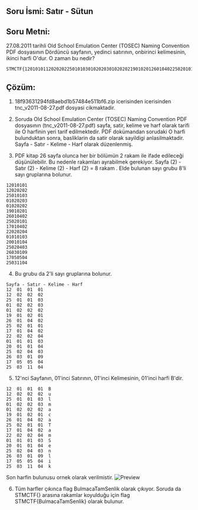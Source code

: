## Soru İsmi: Satır - Sütun

## Soru Metni: 
27.08.2011 tarihli Old School Emulation Center (TOSEC) Naming Convention PDF dosyasının Dördüncü sayfanın, yedinci satırının, onbirinci kelimesinin, ikinci harfi O'dur.  O zaman bu nedir?
```
STMCTF{12010101120202022501010301020203010202021901020126010402250201011701040222020204010101032001010425020403260301091705050425031104}
```
## Çözüm: 

1. 18f93631294fd8aebd1b57484e511bf6.zip icerisinden icerisinden tnc_v2011-08-27.pdf dosyasi cikmaktadir.

2. Soruda Old School Emulation Center (TOSEC) Naming Convention PDF dosyasının (tnc_v2011-08-27.pdf) sayfa, satir, kelime ve harf olarak tarifi ile O harfinin yeri tarif edilmektedir.  PDF dokümandan sorudaki O harfi bulunduktan sonra, basliklarin da satir olarak sayildigi anlasilmaktadir. Sayfa - Satır - Kelime - Harf olarak düzenlenmiş.

3. PDF kitap 26 sayfa olunca her bir bölümün 2 rakam ile ifade edileceği düşünülebilir. Bu nedenle rakamları ayrabilmek gerekiyor. Sayfa (2) - Satır (2) - Kelime (2) - Harf (2) = 8 rakam . Elde bulunan sayı grubu 8'li sayı gruplarına bolunur.

```
12010101
12020202
25010103
01020203
01020202
19010201
26010402
25020101
17010402
22020204
01010103
20010104
25020403
26030109
17050504
25031104
```

4. Bu grubu da 2'li sayı gruplarına bolunur.
```
Sayfa - Satır - Kelime - Harf
12 	01 	01 	01
12 	02 	02 	02
25 	01 	01 	03
01 	02 	02 	03
01 	02 	02 	02
19 	01 	02 	01
26 	01 	04 	02
25 	02 	01 	01
17 	01 	04 	02
22 	02 	02 	04
01 	01 	01 	03
20 	01 	01 	04
25 	02 	04 	03
26 	03 	01 	09
17 	05 	05 	04
25 	03 	11 	04
```

5. 12'nci Sayfanın, 01'inci Satırının, 01'inci Kelimesinin, 01'inci harfi B'dir. 

```
12 	01 	01 	01 	B
12	02	02	02	u
25	01	01	03	l
01	02	02	03	m
01	02	02	02	a
19	01	02	01	c
26	01	04	02	a
25	02	01	01	T
17	01	04	02	a
22	02	02	04	m
01	01	01	03	S
20	01	01	04	e
25	02	04	03	n
26	03	01	09	l
17	05	05	04	i
25	03	11	04	k
```

Son harfin bulunusu ornek olarak verilmistir.
![Preview](https://github.com/stmctf/stmctf17/blob/master/MISC/SatirSutun/satirsutun.png)


6. Tüm harfler çıkınca flag BulmacaTamSenlik olarak çıkıyor. Soruda da STMCTF{} arasına rakamlar koyulduğu için flag STMCTF{BulmacaTamSenlik} olarak bulunur.
